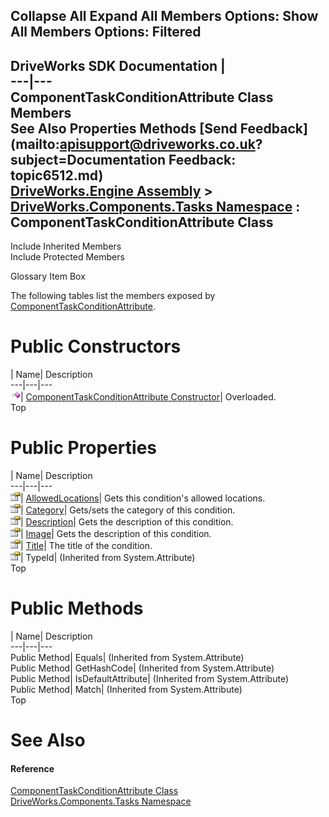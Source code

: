 Collapse All Expand All Members Options: Show All  Members Options: Filtered   
---  
DriveWorks SDK Documentation  |   
---|---  
ComponentTaskConditionAttribute Class Members   
See Also Properties Methods [Send Feedback](mailto:apisupport@driveworks.co.uk?subject=Documentation Feedback: topic6512.md)  
[DriveWorks.Engine Assembly](topic2156.md) > [DriveWorks.Components.Tasks Namespace](topic6391.md) : ComponentTaskConditionAttribute Class  
---  
  
Include Inherited Members    
Include Protected Members  


Glossary Item Box

The following tables list the members exposed by [ComponentTaskConditionAttribute](topic6512.md).

# Public Constructors

| Name| Description  
---|---|---  
![Public Constructor](dotnetimages/publicConstructor.gif)| [ComponentTaskConditionAttribute Constructor](topic6518.md)| Overloaded.   
Top

# Public Properties

| Name| Description  
---|---|---  
![Public Property](dotnetimages/publicProperty.gif)| [AllowedLocations](topic6524.md)| Gets this condition's allowed locations.   
![Public Property](dotnetimages/publicProperty.gif)| [Category](topic6525.md)| Gets/sets the category of this condition.   
![Public Property](dotnetimages/publicProperty.gif)| [Description](topic6526.md)| Gets the description of this condition.   
![Public Property](dotnetimages/publicProperty.gif)| [Image](topic6527.md)| Gets the description of this condition.   
![Public Property](dotnetimages/publicProperty.gif)| [Title](topic6528.md)| The title of the condition.   
![Public Property](dotnetimages/publicProperty.gif)| TypeId|  (Inherited from System.Attribute)  
Top

# Public Methods

| Name| Description  
---|---|---  
Public Method| Equals|  (Inherited from System.Attribute)  
Public Method| GetHashCode|  (Inherited from System.Attribute)  
Public Method| IsDefaultAttribute|  (Inherited from System.Attribute)  
Public Method| Match|  (Inherited from System.Attribute)  
Top

# See Also

#### Reference

[ComponentTaskConditionAttribute Class](topic6512.md)   
[DriveWorks.Components.Tasks Namespace](topic6391.md)



